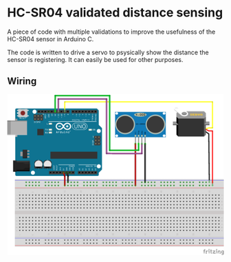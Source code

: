 # HC-SR04 validated distance sensing
A piece of code with multiple validations to improve the usefulness of the HC-SR04 sensor in Arduino C.

The code is written to drive a servo to psysically show the distance the sensor is registering. It can easily be used for other purposes.

## Wiring
![Wiring diagram](Wiring.png)
